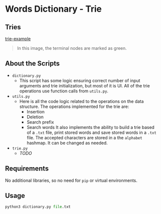 # Words Dictionary - Trie

## Tries
[trie-example](https://raw.githubusercontent.com/lucascorumba/study-projects/refs/heads/main/readme-imgs/dictionary-trie/trie.png)
>In this image, the terminal nodes are marked as green. 

## About the Scripts
- `dictionary.py`
    - This script has some logic ensuring correct number of input arguments and trie initialization, but most of it is UI. All of the trie operations use function calls from `utils.py`.
- `utils.py`
    - Here is all the code logic related to the operations on the data structure. The operations implemented for the trie are:
        * Insertion
        * Deletion
        * Search prefix
        * Search words
    It also implements the ability to build a trie based of a `.txt` file, print stored words and save stored words in a `.txt` file.
    The accepted characters are stored in a the `alphabet` hashmap. It can be changed as needed.
- `trie.py`
    - *TODO*

## Requirements
No additional libraries, so no need for `pip` or virtual environments.

## Usage
```py
python3 dictionary.py file.txt
```
